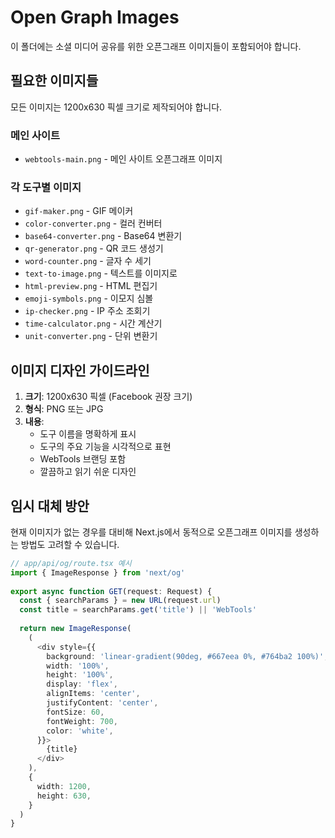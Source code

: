 # Open Graph Images

이 폴더에는 소셜 미디어 공유를 위한 오픈그래프 이미지들이 포함되어야 합니다.

## 필요한 이미지들

모든 이미지는 1200x630 픽셀 크기로 제작되어야 합니다.

### 메인 사이트
- `webtools-main.png` - 메인 사이트 오픈그래프 이미지

### 각 도구별 이미지
- `gif-maker.png` - GIF 메이커
- `color-converter.png` - 컬러 컨버터
- `base64-converter.png` - Base64 변환기
- `qr-generator.png` - QR 코드 생성기
- `word-counter.png` - 글자 수 세기
- `text-to-image.png` - 텍스트를 이미지로
- `html-preview.png` - HTML 편집기
- `emoji-symbols.png` - 이모지 심볼
- `ip-checker.png` - IP 주소 조회기
- `time-calculator.png` - 시간 계산기
- `unit-converter.png` - 단위 변환기

## 이미지 디자인 가이드라인

1. **크기**: 1200x630 픽셀 (Facebook 권장 크기)
2. **형식**: PNG 또는 JPG
3. **내용**: 
   - 도구 이름을 명확하게 표시
   - 도구의 주요 기능을 시각적으로 표현
   - WebTools 브랜딩 포함
   - 깔끔하고 읽기 쉬운 디자인

## 임시 대체 방안

현재 이미지가 없는 경우를 대비해 Next.js에서 동적으로 오픈그래프 이미지를 생성하는 방법도 고려할 수 있습니다.

```typescript
// app/api/og/route.tsx 예시
import { ImageResponse } from 'next/og'
 
export async function GET(request: Request) {
  const { searchParams } = new URL(request.url)
  const title = searchParams.get('title') || 'WebTools'
  
  return new ImageResponse(
    (
      <div style={{
        background: 'linear-gradient(90deg, #667eea 0%, #764ba2 100%)',
        width: '100%',
        height: '100%',
        display: 'flex',
        alignItems: 'center',
        justifyContent: 'center',
        fontSize: 60,
        fontWeight: 700,
        color: 'white',
      }}>
        {title}
      </div>
    ),
    {
      width: 1200,
      height: 630,
    }
  )
}
```